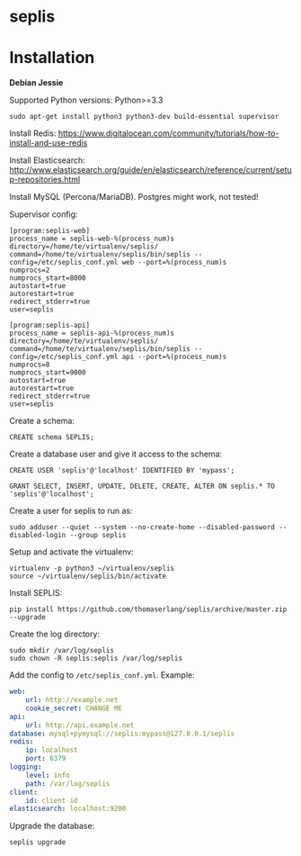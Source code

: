 seplis
======


# Installation

**Debian Jessie**

Supported Python versions: Python>=3.3


```shell
sudo apt-get install python3 python3-dev build-essential supervisor 
```
 
Install Redis: https://www.digitalocean.com/community/tutorials/how-to-install-and-use-redis    

Install Elasticsearch: http://www.elasticsearch.org/guide/en/elasticsearch/reference/current/setup-repositories.html

Install MySQL (Percona/MariaDB). Postgres might work, not tested!

Supervisor config:

```
[program:seplis-web]
process_name = seplis-web-%(process_num)s
directory=/home/te/virtualenv/seplis/
command=/home/te/virtualenv/seplis/bin/seplis --config=/etc/seplis_conf.yml web --port=%(process_num)s
numprocs=2
numprocs_start=8000
autostart=true
autorestart=true
redirect_stderr=true
user=seplis

[program:seplis-api]
process_name = seplis-api-%(process_num)s
directory=/home/te/virtualenv/seplis/
command=/home/te/virtualenv/seplis/bin/seplis --config=/etc/seplis_conf.yml api --port=%(process_num)s
numprocs=8
numprocs_start=9000
autostart=true
autorestart=true
redirect_stderr=true
user=seplis
```

Create a schema:

```
CREATE schema SEPLIS;
```

Create a database user and give it access to the schema:

```
CREATE USER 'seplis'@'localhost' IDENTIFIED BY 'mypass';

GRANT SELECT, INSERT, UPDATE, DELETE, CREATE, ALTER ON seplis.* TO 'seplis'@'localhost';
```

Create a user for seplis to run as:

```
sudo adduser --quiet --system --no-create-home --disabled-password --disabled-login --group seplis
```

Setup and activate the virtualenv:

```
virtualenv -p python3 ~/virtualenv/seplis
source ~/virtualenv/seplis/bin/activate
```

Install SEPLIS:

    pip install https://github.com/thomaserlang/seplis/archive/master.zip --upgrade
    

Create the log directory:

```
sudo mkdir /var/log/seplis
sudo chown -R seplis:seplis /var/log/seplis
```
    

Add the config to `/etc/seplis_conf.yml`. Example:

```yml
web:
    url: http://example.net
    cookie_secret: CHANGE ME
api:
    url: http://api.example.net
database: mysql+pymysql://seplis:mypass@127.0.0.1/seplis
redis:
    ip: localhost
    port: 6379
logging:
    level: info
    path: /var/log/seplis
client:
    id: client id
elasticsearch: localhost:9200
```
    
Upgrade the database:

    seplis upgrade
